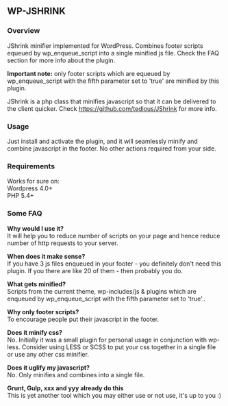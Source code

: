 ## WP-JSHRINK

### Overview
JShrink minifier implemented for WordPress. Combines footer scripts equeued by wp_enqueue_script into a single minified js file. Check the FAQ section for more info about the plugin.  
   
**Important note:** only footer scripts which are equeued by wp_enqueue_script with the fifth parameter set to 'true' are minified by this plugin.

JShrink is a php class that minifies javascript so that it can be delivered to the client quicker. Check https://github.com/tedious/JShrink for more info.  

### Usage
Just install and activate the plugin, and it will seamlessly minify and combine javascript in the footer. No other actions required from your side.

### Requirements
Works for sure on:  
Wordpress 4.0+  
PHP 5.4+

### Some FAQ
**Why would I use it?**  
It will help you to reduce number of scripts on your page and hence reduce number of http requests to your server.  
   
**When does it make sense?**  
If you have 3 js files enqueued in your footer - you definitely don't need this plugin. If you there are like 20 of them - then probably you do.  
   
**What gets minified?**  
Scripts from the current theme, wp-includes/js & plugins which are enqueued by wp_enqueue_script with the fifth parameter set to 'true'..  
   
**Why only footer scripts?**  
To encourage people put their javascript in the footer.  
   
**Does it minify css?**  
No. Initially it was a small plugin for personal usage in conjunction with wp-less. Consider using LESS or SCSS to put your css together in a single file or use any other css minifier.  
   
**Does it uglify my javascript?**  
No. Only minifies and combines into a single file.  
   
**Grunt, Gulp, xxx and yyy already do this**  
This is yet another tool which you may either use or not use, it's up to you :)
